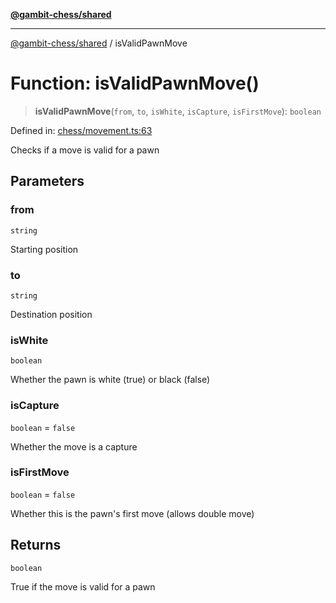[**@gambit-chess/shared**](../README.md)

***

[@gambit-chess/shared](../globals.md) / isValidPawnMove

# Function: isValidPawnMove()

> **isValidPawnMove**(`from`, `to`, `isWhite`, `isCapture`, `isFirstMove`): `boolean`

Defined in: [chess/movement.ts:63](https://github.com/cango91/gambit-chess/blob/d79bd73a9b1359341cbe89b368f1eb5b66a60564/shared/src/chess/movement.ts#L63)

Checks if a move is valid for a pawn

## Parameters

### from

`string`

Starting position

### to

`string`

Destination position

### isWhite

`boolean`

Whether the pawn is white (true) or black (false)

### isCapture

`boolean` = `false`

Whether the move is a capture

### isFirstMove

`boolean` = `false`

Whether this is the pawn's first move (allows double move)

## Returns

`boolean`

True if the move is valid for a pawn
